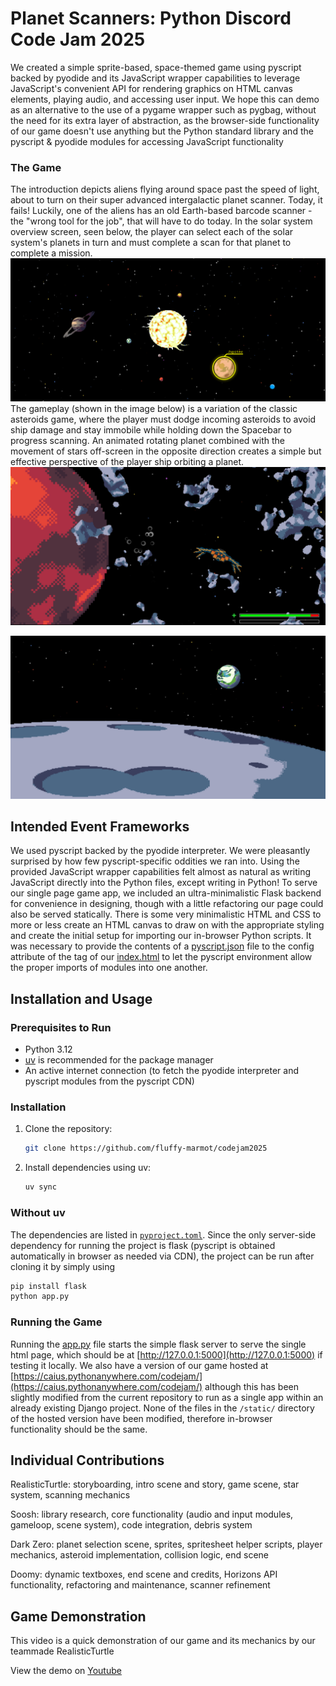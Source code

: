 # Planet Scanners: Python Discord Code Jam 2025

We created a simple sprite-based, space-themed game using pyscript backed by pyodide and its JavaScript wrapper
capabilities to leverage JavaScript's convenient API for rendering graphics on HTML canvas elements, playing
audio, and accessing user input. We hope this can demo as an alternative to the use of a pygame wrapper such as
pygbag, without the need for its extra layer of abstraction, as the browser-side functionality of our game doesn't use anything
but the Python standard library and the pyscript & pyodide modules for accessing JavaScript functionality

### The Game

The introduction depicts aliens flying around space past the speed of light, about to turn on their super
advanced intergalactic planet scanner. Today, it fails! Luckily, one of the aliens has an old Earth-based
barcode scanner - the "wrong tool for the
job", that will have to do today. In the solar system overview screen, seen below, the player can select each of the solar system's planets in turn and must complete
a scan for that planet to complete a mission.
![Planet selection screen](/readme_images/game1.png)
The gameplay (shown in the image below) is a variation of the classic asteroids game, where
the player must dodge incoming asteroids to avoid ship damage and stay immobile while holding down the Spacebar
to progress scanning.
An animated rotating planet combined with the movement of stars off-screen in the opposite direction creates a
simple but effective perspective of the player ship orbiting a planet.
![Planet selection screen](/readme_images/game2.png)

![Planet selection screen](/readme_images/game3.png)

## Intended Event Frameworks

We used pyscript backed by the pyodide interpreter. We were pleasantly surprised by how few pyscript-specific
oddities we ran into. Using the provided JavaScript wrapper capabilities felt almost as natural as writing
JavaScript directly into the Python files, except writing in Python! To serve our single page game app, we
included an ultra-minimalistic Flask backend for convenience in designing, though with a little refactoring our page could
also be served statically. There is some very minimalistic HTML and CSS to more or less create an HTML canvas to
draw on with the appropriate styling and create the initial setup for importing our in-browser Python scripts.
It was necessary to provide the contents of a [pyscript.json](/static/pyscript.json) file to the config attribute of the <py-script> tag
of our [index.html](/templates/index.html) to let the pyscript environment allow the proper imports of modules into one another.

## Installation and Usage

### Prerequisites to Run
- Python 3.12
- [uv](https://github.com/astral-sh/uv) is recommended for the package manager
- An active internet connection (to fetch the pyodide interpreter and pyscript modules from the pyscript CDN)
### Installation
1. Clone the repository:
   ```bash
   git clone https://github.com/fluffy-marmot/codejam2025
   ```

2. Install dependencies using uv:
   ```bash
   uv sync
   ```
### Without uv
The dependencies are listed in [`pyproject.toml`](pyproject.toml). Since the only server-side dependency for running the
project is flask (pyscript is obtained automatically in browser as needed via CDN), the
project can be run after cloning it by simply using
```bash
pip install flask
python app.py
```
### Running the Game
Running the [app.py](/app.py) file starts the simple flask server to serve the single html page, which should be at
[http://127.0.0.1:5000](http://127.0.0.1:5000) if testing it locally. We also have a version of our game hosted
at [https://caius.pythonanywhere.com/codejam/](https://caius.pythonanywhere.com/codejam/) although this has been
slightly modified from the current repository to run as a single app within an already existing Django project.
None of the files in the `/static/` directory of the hosted version have been modified, therefore in-browser functionality
should be the same.

## Individual Contributions

RealisticTurtle: storyboarding, intro scene and story, game scene, star system, scanning mechanics

Soosh: library research, core functionality (audio and input modules, gameloop, scene system), code integration, debris
system

Dark Zero: planet selection scene, sprites, spritesheet helper scripts, player mechanics, asteroid
implementation, collision logic, end scene

Doomy: dynamic textboxes, end scene and credits, Horizons API functionality,
refactoring and maintenance, scanner refinement

## Game Demonstration

This video is a quick demonstration of our game and its mechanics by our teammade RealisticTurtle

View the demo on [Youtube](https://www.youtube.com/watch?v=J8LKGUsTeAo)